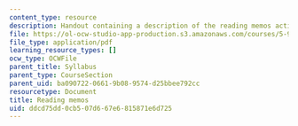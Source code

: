 ```yaml
---
content_type: resource
description: Handout containing a description of the reading memos activity.
file: https://ol-ocw-studio-app-production.s3.amazonaws.com/courses/5-95j-teaching-college-level-science-and-engineering-spring-2009/ddcd75dd0cb507d667e6815871e6d725_MIT5_95js09_res03.pdf
file_type: application/pdf
learning_resource_types: []
ocw_type: OCWFile
parent_title: Syllabus
parent_type: CourseSection
parent_uid: ba090722-0661-9b08-9574-d25bbee792cc
resourcetype: Document
title: Reading memos
uid: ddcd75dd-0cb5-07d6-67e6-815871e6d725
---
```


